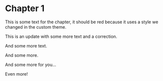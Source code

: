 # Chapter 1

This is some text for the chapter, it should be red because it uses a style we changed in the custom theme.

This is an update with some more text and a correction.

And some more text.

And some more.

And some more for you...

Even more!
